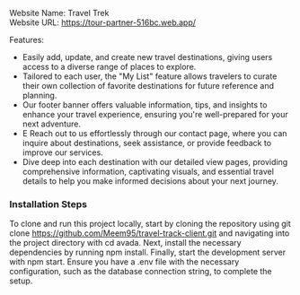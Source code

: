 Website Name: Travel Trek  \
Website URL: https://tour-partner-516bc.web.app/

Features:
- Easily add, update, and create new travel destinations, giving users access to a diverse range of places to explore.
- Tailored to each user, the "My List" feature allows travelers to curate their own collection of favorite destinations for future reference and planning.
- Our footer banner offers valuable information, tips, and insights to enhance your travel experience, ensuring you're well-prepared for your next adventure.
-  E Reach out to us effortlessly through our contact page, where you can inquire about destinations, seek assistance, or provide feedback to improve our services.
- Dive deep into each destination with our detailed view pages, providing comprehensive information, captivating visuals, and essential travel details to help you make informed decisions about your next journey.


### Installation Steps

To clone and run this project locally, start by cloning the repository using git clone https://github.com/Meem95/travel-track-client.git and navigating into the project directory with cd avada. Next, install the necessary dependencies by running npm install. Finally, start the development server with npm start. Ensure you have a .env file with the necessary configuration, such as the database connection string, to complete the setup.


